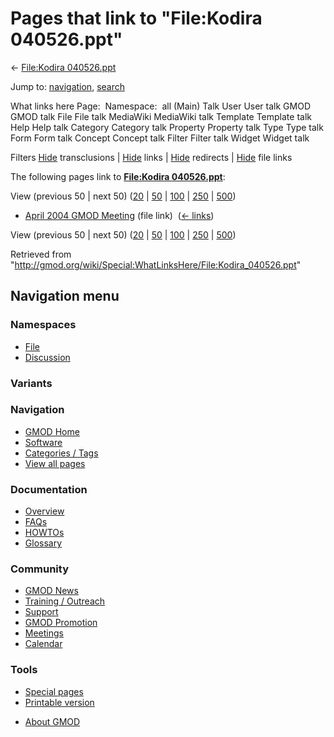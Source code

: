 <div id="mw-page-base" class="noprint">

</div>

<div id="mw-head-base" class="noprint">

</div>

<div id="content" class="mw-body" role="main">

<span id="top"></span>

<div id="mw-js-message" style="display:none;">

</div>



# <span dir="auto">Pages that link to "File:Kodira 040526.ppt"</span>

<div id="bodyContent">

<div id="contentSub">

← [File:Kodira
040526.ppt](/wiki/File:Kodira_040526.ppt "File:Kodira 040526.ppt")

</div>

<div id="jump-to-nav" class="mw-jump">

Jump to: [navigation](#mw-navigation), [search](#p-search)

</div>

<div id="mw-content-text">

What links here Page:  Namespace:  all (Main) Talk User User talk GMOD
GMOD talk File File talk MediaWiki MediaWiki talk Template Template talk
Help Help talk Category Category talk Property Property talk Type Type
talk Form Form talk Concept Concept talk Filter Filter talk Widget
Widget talk

Filters
[Hide](/mediawiki/index.php?title=Special:WhatLinksHere/File:Kodira_040526.ppt&hidetrans=1 "Special:WhatLinksHere/File:Kodira 040526.ppt")
transclusions \|
[Hide](/mediawiki/index.php?title=Special:WhatLinksHere/File:Kodira_040526.ppt&hidelinks=1 "Special:WhatLinksHere/File:Kodira 040526.ppt")
links \|
[Hide](/mediawiki/index.php?title=Special:WhatLinksHere/File:Kodira_040526.ppt&hideredirs=1 "Special:WhatLinksHere/File:Kodira 040526.ppt")
redirects \|
[Hide](/mediawiki/index.php?title=Special:WhatLinksHere/File:Kodira_040526.ppt&hideimages=1 "Special:WhatLinksHere/File:Kodira 040526.ppt")
file links

The following pages link to **[File:Kodira
040526.ppt](/wiki/File:Kodira_040526.ppt "File:Kodira 040526.ppt")**:

View (previous 50 \| next 50)
([20](/mediawiki/index.php?title=Special:WhatLinksHere/File:Kodira_040526.ppt&limit=20 "Special:WhatLinksHere/File:Kodira 040526.ppt")
\|
[50](/mediawiki/index.php?title=Special:WhatLinksHere/File:Kodira_040526.ppt&limit=50 "Special:WhatLinksHere/File:Kodira 040526.ppt")
\|
[100](/mediawiki/index.php?title=Special:WhatLinksHere/File:Kodira_040526.ppt&limit=100 "Special:WhatLinksHere/File:Kodira 040526.ppt")
\|
[250](/mediawiki/index.php?title=Special:WhatLinksHere/File:Kodira_040526.ppt&limit=250 "Special:WhatLinksHere/File:Kodira 040526.ppt")
\|
[500](/mediawiki/index.php?title=Special:WhatLinksHere/File:Kodira_040526.ppt&limit=500 "Special:WhatLinksHere/File:Kodira 040526.ppt"))

- [April 2004 GMOD
  Meeting](/wiki/April_2004_GMOD_Meeting "April 2004 GMOD Meeting")
  (file link) ‎ <span class="mw-whatlinkshere-tools">([←
  links](/mediawiki/index.php?title=Special:WhatLinksHere&target=April+2004+GMOD+Meeting "Special:WhatLinksHere"))</span>

View (previous 50 \| next 50)
([20](/mediawiki/index.php?title=Special:WhatLinksHere/File:Kodira_040526.ppt&limit=20 "Special:WhatLinksHere/File:Kodira 040526.ppt")
\|
[50](/mediawiki/index.php?title=Special:WhatLinksHere/File:Kodira_040526.ppt&limit=50 "Special:WhatLinksHere/File:Kodira 040526.ppt")
\|
[100](/mediawiki/index.php?title=Special:WhatLinksHere/File:Kodira_040526.ppt&limit=100 "Special:WhatLinksHere/File:Kodira 040526.ppt")
\|
[250](/mediawiki/index.php?title=Special:WhatLinksHere/File:Kodira_040526.ppt&limit=250 "Special:WhatLinksHere/File:Kodira 040526.ppt")
\|
[500](/mediawiki/index.php?title=Special:WhatLinksHere/File:Kodira_040526.ppt&limit=500 "Special:WhatLinksHere/File:Kodira 040526.ppt"))

</div>

<div class="printfooter">

Retrieved from
"<http://gmod.org/wiki/Special:WhatLinksHere/File:Kodira_040526.ppt>"

</div>

<div id="catlinks" class="catlinks catlinks-allhidden">

</div>

<div class="visualClear">

</div>

</div>

</div>

<div id="mw-navigation">

## Navigation menu

<div id="mw-head">



<div id="left-navigation">

<div id="p-namespaces" class="vectorTabs" role="navigation"
aria-labelledby="p-namespaces-label">

### Namespaces

- <span id="ca-nstab-image"><a href="/wiki/File:Kodira_040526.ppt" accesskey="c"
  title="View the file page [c]">File</a></span>
- <span id="ca-talk"><a
  href="/mediawiki/index.php?title=File_talk:Kodira_040526.ppt&amp;action=edit&amp;redlink=1"
  accesskey="t"
  title="Discussion about the content page [t]">Discussion</a></span>

</div>

<div id="p-variants" class="vectorMenu emptyPortlet" role="navigation"
aria-labelledby="p-variants-label">

### 

### Variants[](#)

<div class="menu">

</div>

</div>

</div>





</div>

</div>

</div>

<div id="mw-panel">

<div id="p-logo" role="banner">

<a href="/wiki/Main_Page"
style="background-image: url(http://gmod.org/images/GMOD-cogs.png);"
title="Visit the main page"></a>

</div>

<div id="p-Navigation" class="portal" role="navigation"
aria-labelledby="p-Navigation-label">

### Navigation

<div class="body">

- <span id="n-GMOD-Home">[GMOD Home](/wiki/Main_Page)</span>
- <span id="n-Software">[Software](/wiki/GMOD_Components)</span>
- <span id="n-Categories-.2F-Tags">[Categories /
  Tags](/wiki/Categories)</span>
- <span id="n-View-all-pages">[View all
  pages](/wiki/Special:AllPages)</span>

</div>

</div>

<div id="p-Documentation" class="portal" role="navigation"
aria-labelledby="p-Documentation-label">

### Documentation

<div class="body">

- <span id="n-Overview">[Overview](/wiki/Overview)</span>
- <span id="n-FAQs">[FAQs](/wiki/Category:FAQ)</span>
- <span id="n-HOWTOs">[HOWTOs](/wiki/Category:HOWTO)</span>
- <span id="n-Glossary">[Glossary](/wiki/Glossary)</span>

</div>

</div>

<div id="p-Community" class="portal" role="navigation"
aria-labelledby="p-Community-label">

### Community

<div class="body">

- <span id="n-GMOD-News">[GMOD News](/wiki/GMOD_News)</span>
- <span id="n-Training-.2F-Outreach">[Training /
  Outreach](/wiki/Training_and_Outreach)</span>
- <span id="n-Support">[Support](/wiki/Support)</span>
- <span id="n-GMOD-Promotion">[GMOD
  Promotion](/wiki/GMOD_Promotion)</span>
- <span id="n-Meetings">[Meetings](/wiki/Meetings)</span>
- <span id="n-Calendar">[Calendar](/wiki/Calendar)</span>

</div>

</div>

<div id="p-tb" class="portal" role="navigation"
aria-labelledby="p-tb-label">

### Tools

<div class="body">

- <span id="t-specialpages"><a href="/wiki/Special:SpecialPages" accesskey="q"
  title="A list of all special pages [q]">Special pages</a></span>
- <span id="t-print"><a
  href="/mediawiki/index.php?title=Special:WhatLinksHere/File:Kodira_040526.ppt&amp;printable=yes"
  rel="alternate" accesskey="p"
  title="Printable version of this page [p]">Printable version</a></span>

</div>

</div>

</div>

</div>

<div id="footer" role="contentinfo">

- <span id="footer-places-about">[About
  GMOD](/wiki/GMOD:About "GMOD:About")</span>

<!-- -->






</div>
